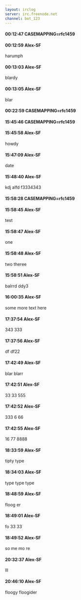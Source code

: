 ```yaml
---
layout: irclog
server: irc.freenode.net
channel: bot_123
---
```


#### 00:12:47 CASEMAPPING=rfc1459
#### 00:12:59 Alex-SF
 harumph
#### 00:13:03 Alex-SF
 blardy
#### 00:13:05 Alex-SF
 blar
#### 00:22:59 CASEMAPPING=rfc1459
#### 15:45:46 CASEMAPPING=rfc1459
#### 15:45:58 Alex-SF
 howdy
#### 15:47:09 Alex-SF
 date
#### 15:48:40 Alex-SF
 kdj alfd f3334343
#### 15:58:28 CASEMAPPING=rfc1459
#### 15:58:45 Alex-SF
 test
#### 15:58:47 Alex-SF
 one
#### 15:58:48 Alex-SF
 two theree
#### 15:58:51 Alex-SF
 balrrd ddy3
#### 16:00:35 Alex-SF
 some more text here
#### 17:37:54 Alex-SF
 343 333
#### 17:37:56 Alex-SF
 df df22
#### 17:42:49 Alex-SF
 blar blarr
#### 17:42:51 Alex-SF
 33 33 555
#### 17:42:52 Alex-SF
 333 6 66
#### 17:42:55 Alex-SF
 16 77 8888
#### 18:33:59 Alex-SF
 tipty type
#### 18:34:03 Alex-SF
 type type type
#### 18:48:59 Alex-SF
 floog er
#### 18:49:01 Alex-SF
 fo 33 33
#### 18:49:52 Alex-SF
 so me mo re
#### 20:32:37 Alex-SF
 lll
#### 20:46:10 Alex-SF
 floogy floogider
